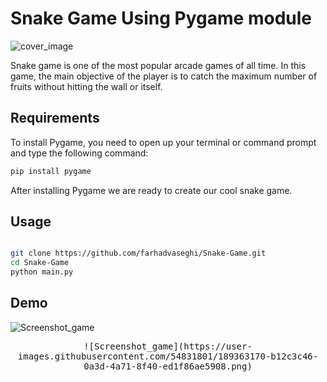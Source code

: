 
# Snake Game Using Pygame module
![cover_image](https://user-images.githubusercontent.com/54831801/189363633-e9bfc6ec-bbea-480d-b2f7-5337e445ee2c.png)

Snake game is one of the most popular arcade games of all time. In this game, the main objective of the player is to catch the maximum number of fruits without hitting the wall or itself.
## Requirements  
To install Pygame, you need to open up your terminal or command prompt and type the following command:
```bash
pip install pygame
```
After installing Pygame we are ready to create our cool snake game.
## Usage
```bash

git clone https://github.com/farhadvaseghi/Snake-Game.git
cd Snake-Game
python main.py
```
## Demo
![Screenshot_game](https://user-images.githubusercontent.com/54831801/189363170-b12c3c46-0a3d-4a71-8f40-ed1f86ae5908.png)
<p align="center">
 <kbd>
   ![Screenshot_game](https://user-images.githubusercontent.com/54831801/189363170-b12c3c46-0a3d-4a71-8f40-ed1f86ae5908.png)
  </kbd>
</p>
